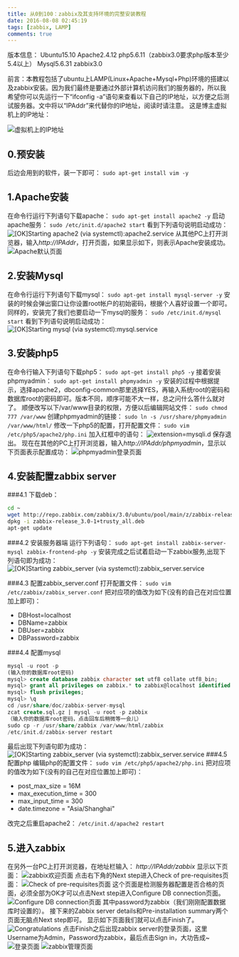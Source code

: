 ```yaml
---
title: 从0到100：zabbix及其支持环境的完整安装教程
date: 2016-08-08 02:45:19
tags: [zabbix, LAMP]
comments: true
---
```


版本信息：
Ubuntu15.10
Apache2.4.12
php5.6.11（zabbix3.0要求php版本至少5.4以上）
Mysql5.6.31
zabbix3.0

前言：本教程包括了ubuntu上LAMP(Linux+Apache+Mysql+Php)环境的搭建以及zabbix安装。因为我们最终是要通过外部计算机访问我们的服务器的，所以我希望你可以先运行一下“ifconfig -a”语句来查看以下自己的IP地址，以方便之后测试服务器。文中将以“IPAddr”来代替你的IP地址，阅读时请注意。
这是博主虚拟机上的IP地址：
<!-- more-->
![虚拟机上的IP地址](/assets/images/zabbix_2.jpg)

## 0.预安装
后边会用到的软件，装一下即可：
`sudo apt-get install vim -y`

## 1.Apache安装
在命令行运行下列语句下载apache：
`sudo apt-get install apache2 -y`
启动apache服务：
`sudo /etc/init.d/apache2 start`
看到下列语句说明启动成功：
![[OK]Starting apache2 (via systemctl):apache2.service](/assets/images/zabbix_1.jpg)
从其他PC上打开浏览器，输入*http://IPAddr*，打开页面，如果显示如下，则表示Apache安装成功。
![Apache默认页面](/assets/images/zabbix_3.jpg)

## 2.安装Mysql
在命令行运行下列语句下载mysql：
`sudo apt-get install mysql-server -y`
安装的时候会弹出窗口让你设置root帐户的初始密码，根据个人喜好设置一个即可。
同样的，安装完了我们也要启动一下mysql的服务：
`sudo /etc/init.d/mysql start`
看到下列语句说明启动成功：
![[OK]Starting mysql (via systemctl):mysql.service](/assets/images/zabbix_5.jpg)

## 3.安装php5
在命令行输入下列语句下载php5：
`sudo apt-get install php5 -y`
接着安装phpmyadmin：
`sudo apt-get install phpmyadmin -y`
安装的过程中根据提示，选择apache2，dbconfig-common那里选择YES，再输入系统root的密码和数据库root的密码即可。版本不同，顺序可能不大一样，总之问什么答什么就对了。
顺便改写以下/var/www目录的权限，方便以后编辑网站文件：
`sudo chmod 777 /var/www`
创建phpmyadmin的链接：
`sudo ln -s /usr/share/phpmyadmin /var/www/html/`
修改一下php5的配置，打开配置文件：
`sudo vim /etc/php5/apache2/php.ini`
加入红框中的语句：
![extension=mysqli.d](/assets/images/zabbix_6.jpg)
保存退出。
现在在其他的PC上打开浏览器，输入*http://IPAddr/phpmyadmin*，显示以下页面表示配置成功：
![phpmyadmin登录页面](/assets/images/zabbix_7.jpg)
## 4.安装配置zabbix server
###4.1 下载deb：
```bash
cd ~
wget http://repo.zabbix.com/zabbix/3.0/ubuntu/pool/main/z/zabbix-release/zabbix-release_3.0-1+trusty_all.deb
dpkg -i zabbix-release_3.0-1+trusty_all.deb
apt-get update
```
###4.2 安装服务器端
运行下列语句：
`sudo apt-get install zabbix-server-mysql zabbix-frontend-php -y`
安装完成之后试着启动一下zabbix服务,出现下列语句即为成功：
![[OK]Starting zabbix_server (via systemctl):zabbix_server.service](/assets/images/zabbix_8.jpg)

###4.3 配置zabbix_server.conf
打开配置文件：
`sudo vim /etc/zabbix/zabbix_server.conf`
把对应项的值改为如下(没有的自己在对应位置加上即可)：

 - DBHost=localhost
 - DBName=zabbix
 - DBUser=zabbix
 - DBPassword=zabbix

###4.4 配置mysql
```sql
mysql -u root -p
(输入你的数据库root密码)
mysql> create database zabbix character set utf8 collate utf8_bin;
mysql> grant all privileges on zabbix.* to zabbix@localhost identified by 'zabbix';
mysql> flush privileges;
mysql> \q
cd /usr/share/doc/zabbix-server-mysql
zcat create.sql.gz | mysql -u root -p zabbix
（输入你的数据库root密码，点击回车后稍微等一会儿）
sudo cp -r /usr/share/zabbix /var/www/html/zabbix
/etc/init.d/zabbix-server restart
```
最后出现下列语句即为成功：
![[OK]Starting zabbix_server (via systemctl):zabbix_server.service](/assets/images/zabbix_8.jpg)
###4.5 配置php
编辑php的配置文件：
`sudo vim /etc/php5/apache2/php.ini`
把对应项的值改为如下(没有的自己在对应位置加上即可)：

 - post_max_size = 16M
 - max_execution_time = 300
 - max_input_time = 300
 - date.timezone = "Asia/Shanghai"

改完之后重启apache2：
`/etc/init.d/apache2 restart`

## 5.进入zabbix
在另外一台PC上打开浏览器，在地址栏输入：
*http://IPAddr/zabbix*
显示以下页面：
![zabbix欢迎页面](/assets/images/zabbix_9.jpg)
点击右下角的Next step进入Check of pre-requisites页面：
![Check of pre-requisites页面](/assets/images/zabbix_10.jpg)
这个页面是检测服务器配置是否合格的页面，必须全部为OK才可以点击Next step进入Configure DB connection页面。
![Configure DB connection页面](/assets/images/zabbix_11.jpg)
其中password为zabbix（我们刚刚配置数据库时设置的）。
接下来的Zabbix server details和Pre-installation summary两个页面无脑点Next step即可。
显示如下页面我们就可以点击Finish了。
![Congratulations](/assets/images/zabbix_12.jpg)
点击Finish之后出现zabbix server的登录页面，这里Username为Admin，Password为zabbix，最后点击Sign in，大功告成~
![登录页面](/assets/images/zabbix_13.jpg)
![zabbix管理页面](/assets/images/zabbix_14.jpg)